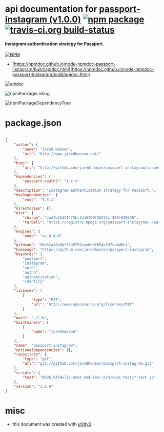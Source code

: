 # api documentation for  [passport-instagram (v1.0.0)](https://github.com/jaredhanson/passport-instagram)  [![npm package](https://img.shields.io/npm/v/npmdoc-passport-instagram.svg?style=flat-square)](https://www.npmjs.org/package/npmdoc-passport-instagram) [![travis-ci.org build-status](https://api.travis-ci.org/npmdoc/node-npmdoc-passport-instagram.svg)](https://travis-ci.org/npmdoc/node-npmdoc-passport-instagram)
#### Instagram authentication strategy for Passport.

[![NPM](https://nodei.co/npm/passport-instagram.png?downloads=true&downloadRank=true&stars=true)](https://www.npmjs.com/package/passport-instagram)

- [https://npmdoc.github.io/node-npmdoc-passport-instagram/build/apidoc.html](https://npmdoc.github.io/node-npmdoc-passport-instagram/build/apidoc.html)

[![apidoc](https://npmdoc.github.io/node-npmdoc-passport-instagram/build/screenCapture.buildCi.browser.%252Ftmp%252Fbuild%252Fapidoc.html.png)](https://npmdoc.github.io/node-npmdoc-passport-instagram/build/apidoc.html)

![npmPackageListing](https://npmdoc.github.io/node-npmdoc-passport-instagram/build/screenCapture.npmPackageListing.svg)

![npmPackageDependencyTree](https://npmdoc.github.io/node-npmdoc-passport-instagram/build/screenCapture.npmPackageDependencyTree.svg)



# package.json

```json

{
    "author": {
        "name": "Jared Hanson",
        "url": "http://www.jaredhanson.net/"
    },
    "bugs": {
        "url": "http://github.com/jaredhanson/passport-instagram/issues"
    },
    "dependencies": {
        "passport-oauth2": "1.x.x"
    },
    "description": "Instagram authentication strategy for Passport.",
    "devDependencies": {
        "vows": "0.8.x"
    },
    "directories": {},
    "dist": {
        "shasum": "eaa2b42d11473bcfda5190f26234cf485f645656",
        "tarball": "https://registry.npmjs.org/passport-instagram/-/passport-instagram-1.0.0.tgz"
    },
    "engines": {
        "node": ">= 0.4.0"
    },
    "gitHead": "9bb32a18e8bff7a5759eae6bdf854ef87ca4d6e1",
    "homepage": "https://github.com/jaredhanson/passport-instagram",
    "keywords": [
        "passport",
        "instagram",
        "auth",
        "authn",
        "authentication",
        "identity"
    ],
    "licenses": [
        {
            "type": "MIT",
            "url": "http://www.opensource.org/licenses/MIT"
        }
    ],
    "main": "./lib",
    "maintainers": [
        {
            "name": "jaredhanson"
        }
    ],
    "name": "passport-instagram",
    "optionalDependencies": {},
    "repository": {
        "type": "git",
        "url": "git://github.com/jaredhanson/passport-instagram.git"
    },
    "scripts": {
        "test": "NODE_PATH=lib node_modules/.bin/vows test/*-test.js"
    },
    "version": "1.0.0"
}
```



# misc
- this document was created with [utility2](https://github.com/kaizhu256/node-utility2)
